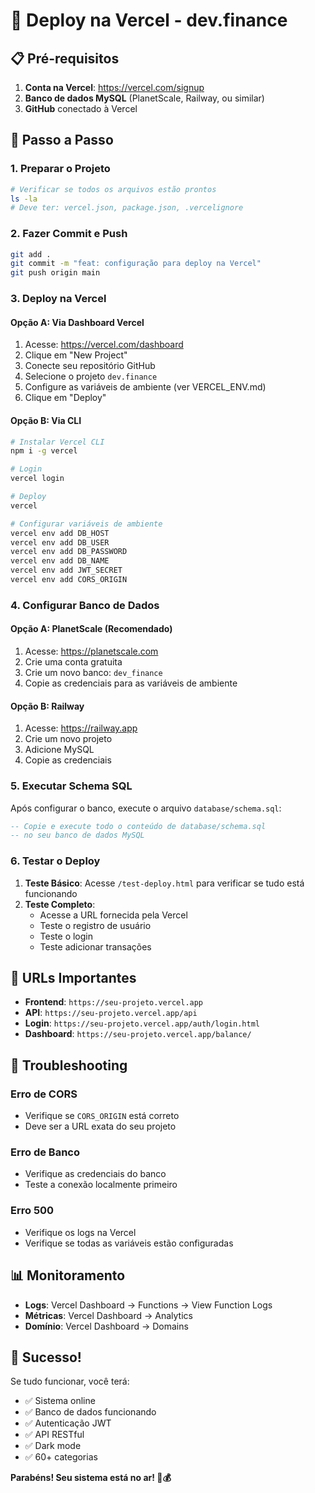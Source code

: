 # 🚀 Deploy na Vercel - dev.finance

## 📋 Pré-requisitos

1. **Conta na Vercel**: https://vercel.com/signup
2. **Banco de dados MySQL** (PlanetScale, Railway, ou similar)
3. **GitHub** conectado à Vercel

## 🔧 Passo a Passo

### 1. Preparar o Projeto

```bash
# Verificar se todos os arquivos estão prontos
ls -la
# Deve ter: vercel.json, package.json, .vercelignore
```

### 2. Fazer Commit e Push

```bash
git add .
git commit -m "feat: configuração para deploy na Vercel"
git push origin main
```

### 3. Deploy na Vercel

#### Opção A: Via Dashboard Vercel

1. Acesse: https://vercel.com/dashboard
2. Clique em "New Project"
3. Conecte seu repositório GitHub
4. Selecione o projeto `dev.finance`
5. Configure as variáveis de ambiente (ver VERCEL_ENV.md)
6. Clique em "Deploy"

#### Opção B: Via CLI

```bash
# Instalar Vercel CLI
npm i -g vercel

# Login
vercel login

# Deploy
vercel

# Configurar variáveis de ambiente
vercel env add DB_HOST
vercel env add DB_USER
vercel env add DB_PASSWORD
vercel env add DB_NAME
vercel env add JWT_SECRET
vercel env add CORS_ORIGIN
```

### 4. Configurar Banco de Dados

#### Opção A: PlanetScale (Recomendado)

1. Acesse: https://planetscale.com
2. Crie uma conta gratuita
3. Crie um novo banco: `dev_finance`
4. Copie as credenciais para as variáveis de ambiente

#### Opção B: Railway

1. Acesse: https://railway.app
2. Crie um novo projeto
3. Adicione MySQL
4. Copie as credenciais

### 5. Executar Schema SQL

Após configurar o banco, execute o arquivo `database/schema.sql`:

```sql
-- Copie e execute todo o conteúdo de database/schema.sql
-- no seu banco de dados MySQL
```

### 6. Testar o Deploy

1. **Teste Básico**: Acesse `/test-deploy.html` para verificar se tudo está funcionando
2. **Teste Completo**:
   - Acesse a URL fornecida pela Vercel
   - Teste o registro de usuário
   - Teste o login
   - Teste adicionar transações

## 🔗 URLs Importantes

- **Frontend**: `https://seu-projeto.vercel.app`
- **API**: `https://seu-projeto.vercel.app/api`
- **Login**: `https://seu-projeto.vercel.app/auth/login.html`
- **Dashboard**: `https://seu-projeto.vercel.app/balance/`

## 🐛 Troubleshooting

### Erro de CORS

- Verifique se `CORS_ORIGIN` está correto
- Deve ser a URL exata do seu projeto

### Erro de Banco

- Verifique as credenciais do banco
- Teste a conexão localmente primeiro

### Erro 500

- Verifique os logs na Vercel
- Verifique se todas as variáveis estão configuradas

## 📊 Monitoramento

- **Logs**: Vercel Dashboard → Functions → View Function Logs
- **Métricas**: Vercel Dashboard → Analytics
- **Domínio**: Vercel Dashboard → Domains

## 🎉 Sucesso!

Se tudo funcionar, você terá:

- ✅ Sistema online
- ✅ Banco de dados funcionando
- ✅ Autenticação JWT
- ✅ API RESTful
- ✅ Dark mode
- ✅ 60+ categorias

**Parabéns! Seu sistema está no ar! 🚀💰**
